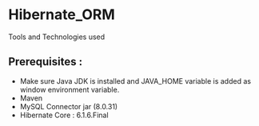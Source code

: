 # Hibernate_ORM

Tools and Technologies used
## Prerequisites :
- Make sure Java JDK is installed and JAVA_HOME variable is added as window environment variable. 
- Maven
- MySQL Connector jar (8.0.31)
- Hibernate Core : 6.1.6.Final
  